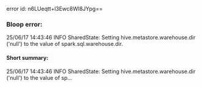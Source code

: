 error id: n6LUeqtt+l3Ewc8Wl8JYpg==
### Bloop error:

25/06/17 14:43:46 INFO SharedState: Setting hive.metastore.warehouse.dir ('null') to the value of spark.sql.warehouse.dir.
#### Short summary: 

25/06/17 14:43:46 INFO SharedState: Setting hive.metastore.warehouse.dir ('null') to the value of sp...